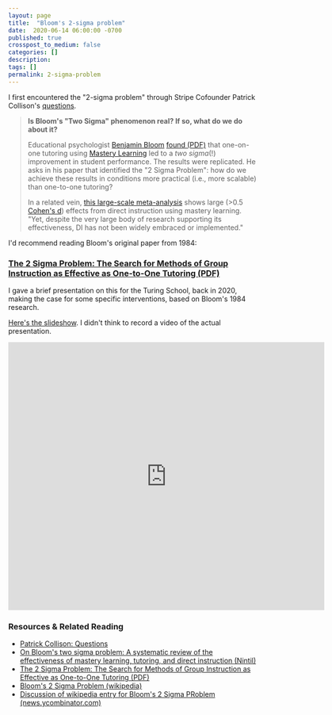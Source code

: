 ```yaml
---
layout: page
title:  "Bloom's 2-sigma problem"
date:  2020-06-14 06:00:00 -0700
published: true
crosspost_to_medium: false
categories: []
description: 
tags: []
permalink: 2-sigma-problem
---
```


I first encountered the "2-sigma problem" through Stripe Cofounder Patrick Collison's [questions](https://patrickcollison.com/questions).

> **Is Bloom's "Two Sigma" phenomenon real? If so, what do we do about it?**
> 
> Educational psychologist [Benjamin Bloom](https://en.wikipedia.org/wiki/Benjamin_Bloom) [found (PDF)](http://web.mit.edu/5.95/readings/bloom-two-sigma.pdf) that one-on-one tutoring using [Mastery Learning](https://en.wikipedia.org/wiki/Mastery_learning) led to a _two sigma_(!) improvement in student performance. The results were replicated. He asks in his paper that identified the "2 Sigma Problem": how do we achieve these results in conditions more practical (i.e., more scalable) than one-to-one tutoring?
> 
> In a related vein, [this large-scale meta-analysis](https://journals.sagepub.com/doi/abs/10.3102/0034654317751919) shows large (>0.5 [Cohen's d](https://en.wikiversity.org/wiki/Cohen%27s_d)) effects from direct instruction using mastery learning. "Yet, despite the very large body of research supporting its effectiveness, DI has not been widely embraced or implemented."

I'd recommend reading Bloom's original paper from 1984:

### [The 2 Sigma Problem: The Search for Methods of Group Instruction as Effective as One-to-One Tutoring (PDF)](http://web.mit.edu/5.95/readings/bloom-two-sigma.pdf)

I gave a brief presentation on this for the Turing School, back in 2020, making the case for some specific interventions, based on Bloom's 1984 research.

[Here's the slideshow](https://docs.google.com/presentation/d/1sN_NqYbIlrnhNJOi9tIqn0kUCFqQrl23eUEwnPuenU0/edit#slide=id.p1). I didn't think to record a video of the actual presentation.

<iframe src="https://docs.google.com/presentation/d/e/2PACX-1vQ1UE0voecwqhuV3nGBQ6aytrJTndBprIsgeVLN0ZDQzxIf2G5-LtdN6hkePC21K33SYc0TNfznE3bo/embed?start=true&loop=false&delayms=6000" frameborder="0" width="638" height="541" allowfullscreen="true" mozallowfullscreen="true" webkitallowfullscreen="true"></iframe>



### Resources & Related Reading

- [Patrick Collison: Questions](https://patrickcollison.com/questions)
- [On Bloom's two sigma problem: A systematic review of the effectiveness of mastery learning, tutoring, and direct instruction (Nintil)](https://nintil.com/bloom-sigma/)
- [The 2 Sigma Problem: The Search for Methods of Group Instruction as Effective as One-to-One Tutoring (PDF)](http://web.mit.edu/5.95/readings/bloom-two-sigma.pdf)
- [Bloom's 2 Sigma Problem (wikipedia)](https://en.wikipedia.org/wiki/Bloom%27s_2_sigma_problem)
- [Discussion of wikipedia entry for Bloom's 2 Sigma PRoblem (news.ycombinator.com)](https://news.ycombinator.com/item?id=24261345)

